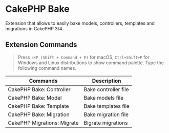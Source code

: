 # CakePHP Bake
Extension that allows to easily bake models, controllers, templates and migrations in CakePHP 3/4.

## Extension Commands

> Press `⇧⌘P (Shift + Command + P)` for macOS, `Ctrl+Shift+P` for Windows and Linux distributions to show command palette. Type the following command names.

| Commands |      Description       |
|----------|---------------|
|CakePHP Bake: Controller| Bake controller file |
|CakePHP Bake: Model| Bake models file |
|CakePHP Bake: Template| Bake templates file |
|CakePHP Bake: Migration| Bake migration file |
|CakePHP Migrations: Migrate| Bigrate migrations |
